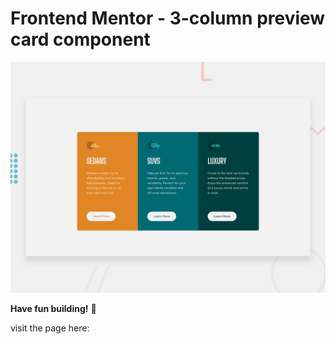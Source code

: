# Frontend Mentor - 3-column preview card component

![Design preview for the 3-column preview card component coding challenge](./design/desktop-preview.jpg)

**Have fun building!** 🚀

visit the page here: 